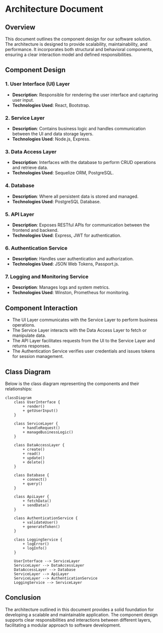 # Architecture Document

## Overview

This document outlines the component design for our software solution. The architecture is designed to provide scalability, maintainability, and performance. It incorporates both structural and behavioral components, ensuring a clear interaction model and defined responsibilities.

## Component Design

### 1. **User Interface (UI) Layer**
   - **Description**: Responsible for rendering the user interface and capturing user input.
   - **Technologies Used**: React, Bootstrap.

### 2. **Service Layer**
   - **Description**: Contains business logic and handles communication between the UI and data storage layers.
   - **Technologies Used**: Node.js, Express.

### 3. **Data Access Layer**
   - **Description**: Interfaces with the database to perform CRUD operations and retrieve data.
   - **Technologies Used**: Sequelize ORM, PostgreSQL.

### 4. **Database**
   - **Description**: Where all persistent data is stored and managed.
   - **Technologies Used**: PostgreSQL Database.

### 5. **API Layer**
   - **Description**: Exposes RESTful APIs for communication between the frontend and backend.
   - **Technologies Used**: Express, JWT for authentication.

### 6. **Authentication Service**
   - **Description**: Handles user authentication and authorization.
   - **Technologies Used**: JSON Web Tokens, Passport.js.

### 7. **Logging and Monitoring Service**
   - **Description**: Manages logs and system metrics.
   - **Technologies Used**: Winston, Prometheus for monitoring.

## Component Interaction

- The UI Layer communicates with the Service Layer to perform business operations.
- The Service Layer interacts with the Data Access Layer to fetch or manipulate data.
- The API Layer facilitates requests from the UI to the Service Layer and returns responses.
- The Authentication Service verifies user credentials and issues tokens for session management.

## Class Diagram

Below is the class diagram representing the components and their relationships:

```mermaid
classDiagram
    class UserInterface {
        + render()
        + getUserInput()
    }
    
    class ServiceLayer {
        + handleRequest()
        + manageBusinessLogic()
    }
    
    class DataAccessLayer {
        + create()
        + read()
        + update()
        + delete()
    }
    
    class Database {
        + connect()
        + query()
    }
    
    class ApiLayer {
        + fetchData()
        + sendData()
    }
    
    class AuthenticationService {
        + validateUser()
        + generateToken()
    }
    
    class LoggingService {
        + logError()
        + logInfo()
    }

    UserInterface --> ServiceLayer
    ServiceLayer --> DataAccessLayer
    DataAccessLayer --> Database
    ServiceLayer --> ApiLayer
    ServiceLayer --> AuthenticationService
    LoggingService --> ServiceLayer
```

## Conclusion

The architecture outlined in this document provides a solid foundation for developing a scalable and maintainable application. The component design supports clear responsibilities and interactions between different layers, facilitating a modular approach to software development.